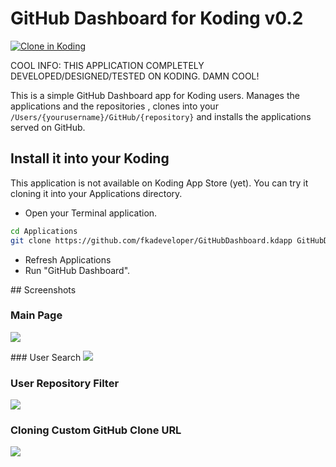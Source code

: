 # GitHub Dashboard for Koding v0.2

[![Clone in Koding](http://kbutton.org/app.png?v1)](http://kbutton.org/f/GitHubDashboard.kdapp)


COOL INFO: THIS APPLICATION COMPLETELY DEVELOPED/DESIGNED/TESTED ON KODING. DAMN COOL!

This is a simple GitHub Dashboard app for Koding users. Manages the applications and the repositories
, clones into your `/Users/{yourusername}/GitHub/{repository}` and installs the applications served
on GitHub.

## Install it into your Koding

This application is not available on Koding App Store (yet). You can try it cloning it into your Applications
directory.

- Open your Terminal application.

```bash
cd Applications
git clone https://github.com/fkadeveloper/GitHubDashboard.kdapp GitHubDashboard.kdapp
```
- Refresh Applications
- Run "GitHub Dashboard".


## Screenshots

### Main Page
![](https://raw.github.com/f/GitHubDashboard.kdapp/master/resources/screenshots/github1.png)

### User Search
![](https://raw.github.com/f/GitHubDashboard.kdapp/master/resources/screenshots/github2.png)

### User Repository Filter
![](https://raw.github.com/f/GitHubDashboard.kdapp/master/resources/screenshots/github3.png)

### Cloning Custom GitHub Clone URL
![](https://raw.github.com/f/GitHubDashboard.kdapp/master/resources/screenshots/github4.png)

